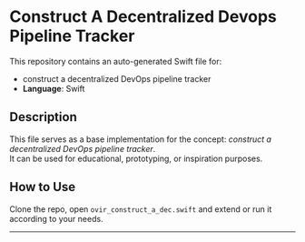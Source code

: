 # Construct A Decentralized Devops Pipeline Tracker

This repository contains an auto-generated Swift file for:

- construct a decentralized DevOps pipeline tracker
- **Language**: Swift

## Description

This file serves as a base implementation for the concept: *construct a decentralized DevOps pipeline tracker*.  
It can be used for educational, prototyping, or inspiration purposes.

## How to Use

Clone the repo, open `ovir_construct_a_dec.swift` and extend or run it according to your needs.

---


